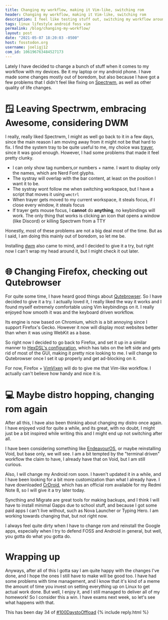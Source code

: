 ```yaml
---
title: Changing my workflow, making it Vim-like, switching rom 
header: Changing my workflow, making it Vim-like, switching rom 
description: I feel like testing stuff out, switching my workflow around, evading being bored and completing my homework in time! 
tags: linux lifestyle android foss vim
permalink: /blog/changing-my-workflow/ 
layout: post 
date: "2021-05-07 18:20:03 -0500" 
host: fosstodon.org 
username: joeligj12 
com_id: 106196763484527173
--- 
```


Lately I have decided to change a bunch of stuff when it comes to my workflow
with my devices. Be it my laptop or my android phone. I have made some changes
mostly out of boredom, but also because I have got a few problems that I didn't
feel like fixing on [Spectrwm](https://github.com/conformal/spectrwm), as well
as other quality of life changes.

# 🪟 Leaving Spectrwm, embracing Awesome, considering DWM

I really, really liked Spectrwm, I might as well go back to it in a few days,
since the main reason I am moving away from it might not be that hard to fix.
I find the system tray to be quite useful to me, my choice was
[trayer](https://github.com/sargon/trayer-srg), since it was good enough.
However, I had some problems that made it feel pretty clunky.

- I can only show tag numbers,or numbers + name. I want to display only the
names, which are Nerd Font glyphs.
- The systray will overlap with the bar content, at least on the position I
want it to be.
- The systray wont follow me when switching workspace, but I have a script that
moves it using `wmctrl`
- When trayer gets moved to my current workspace, it steals focus, if I close
every window, it steals focus
- If trayer gets mouse focus, I **cannot** do **anything**, no keybindings will
work. The only thing that works is clicking an icon that opens a window (like
Discord) or killing Spectrwm from a TTY 

Honestly, most of these problems are not a big deal most of the time. But as I
said, I am doing this mainly out of boredom, so let me be.

Installing [dwm](https://dwm.suckless.org/) also came to mind, and I decided to
give it a try, but right now I can't wrap my head around it, but I might check
it out later.

# 🌐 Changing Firefox, checking out Qutebrowser

For quite some time, I have heard good things about
[Qutebrowser](https://qutebrowser.org/). So I have decided to give it a try. I
actually loved it, I really liked the way it works and I found myself extremely
comfortable using Vim keybindings on it. I really enjoyed how smooth it was and
the keyboard driven workflow.

Its engine is now based on Chromium, which is a bit annoying since I support
Firefox's Gecko. However it now will display most websites better than when it
was using WebKit as a base.

So right now I decided to go back to Firefox, and set it up in a similar manner
to [HexDSL's
configuration](https://gitlab.com/hexdsl/dots/-/tree/master/firefox), which has
tabs on the left side and gets rid of most of the GUI, making it pretty nice
looking to me. 
I will change to Qutebrowser once I set it up properly and get ad-blocking on it.

For now, Firefox + [VimVixen](https://github.com/ueokande/vim-vixen) will do to
give me that Vim-like workflow. I actually can't believe how handy and nice it
is. 

# 💻 Maybe distro hopping, changing rom again

After all this, I have also been thinking about changing my distro once again.
I have enjoyed void for quite a while, and its great, with no doubt, I might
just be a bit inspired while writing this and I might end up not switching
after all. 

I have been considering something like [EndeavourOS](https://endeavouros.com/),
or maybe reinstalling Void, but base only, we will see. I am a bit tempted by
the "terminal driven" workflow the claim to have, I already have that on Void,
but I am still curious. 

Also, I will change my Android rom soon. I haven't updated it in a while, and I
have been looking for a bit more customization than what I already have. I have
downloaded [CrDroid](https://crdroid.net/), which has an official rom available
for my Redmi Note 8, so I will give it a try later today. 

Syncthing and Migrate are great tools for making backups, and  I think I will
have to install minimal Gapps due to school stuff, and because I got some paid
apps I can't live without, such as Nova Launcher or Typing Hero. I am working
towards changing that, but not right now.

I always feel quite dirty when I have to change rom and reinstall the Google
apps, especially when I try to defend FOSS and Android in general, but well,
you gotta do what you gotta do.

# Wrapping up

Anyways, after all of this I gotta say I am quite happy with the changes I've
done, and I hope the ones I still have to make will be good too. I have had
some problems with time management, and I know that it's kind of a meme the
amount of time you invest on setting everything up on Linux to get actual work
done. But well, I enjoy it, and I still managed to deliver all of my homework!
So I consider this a win. I have exams next week, so let's see what happens
with that.

This has been day 34 of [#100DaystoOffload](https:/100DaystoOffload.com)
{% include reply.html %}
